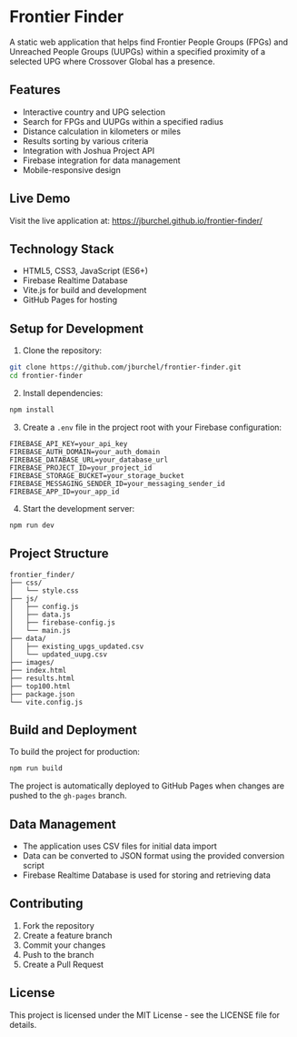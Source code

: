 # Frontier Finder

A static web application that helps find Frontier People Groups (FPGs) and Unreached People Groups (UUPGs) within a specified proximity of a selected UPG where Crossover Global has a presence.

## Features
- Interactive country and UPG selection
- Search for FPGs and UUPGs within a specified radius
- Distance calculation in kilometers or miles
- Results sorting by various criteria
- Integration with Joshua Project API
- Firebase integration for data management
- Mobile-responsive design

## Live Demo
Visit the live application at: https://jburchel.github.io/frontier-finder/

## Technology Stack
- HTML5, CSS3, JavaScript (ES6+)
- Firebase Realtime Database
- Vite.js for build and development
- GitHub Pages for hosting

## Setup for Development

1. Clone the repository:
```bash
git clone https://github.com/jburchel/frontier-finder.git
cd frontier-finder
```

2. Install dependencies:
```bash
npm install
```

3. Create a `.env` file in the project root with your Firebase configuration:
```
FIREBASE_API_KEY=your_api_key
FIREBASE_AUTH_DOMAIN=your_auth_domain
FIREBASE_DATABASE_URL=your_database_url
FIREBASE_PROJECT_ID=your_project_id
FIREBASE_STORAGE_BUCKET=your_storage_bucket
FIREBASE_MESSAGING_SENDER_ID=your_messaging_sender_id
FIREBASE_APP_ID=your_app_id
```

4. Start the development server:
```bash
npm run dev
```

## Project Structure
```
frontier_finder/
├── css/
│   └── style.css
├── js/
│   ├── config.js
│   ├── data.js
│   ├── firebase-config.js
│   └── main.js
├── data/
│   ├── existing_upgs_updated.csv
│   └── updated_uupg.csv
├── images/
├── index.html
├── results.html
├── top100.html
├── package.json
└── vite.config.js
```

## Build and Deployment
To build the project for production:
```bash
npm run build
```

The project is automatically deployed to GitHub Pages when changes are pushed to the `gh-pages` branch.

## Data Management
- The application uses CSV files for initial data import
- Data can be converted to JSON format using the provided conversion script
- Firebase Realtime Database is used for storing and retrieving data

## Contributing
1. Fork the repository
2. Create a feature branch
3. Commit your changes
4. Push to the branch
5. Create a Pull Request

## License
This project is licensed under the MIT License - see the LICENSE file for details.
